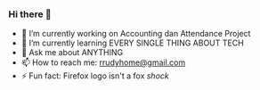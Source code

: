 ### Hi there 👋


- 🔭 I’m currently working on Accounting dan Attendance Project
- 🌱 I’m currently learning EVERY SINGLE THING ABOUT TECH
- 💬 Ask me about ANYTHING
- 📫 How to reach me: rrudyhome@gmail.com
- ⚡ Fun fact: Firefox logo isn't a fox *shock*
